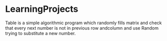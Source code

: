 # LearningProjects
Table is a simple algorithmic program which randomly fills matrix and 
check that every next number is not in previous row andcolumn and 
use Random trying to substitute a new number.
